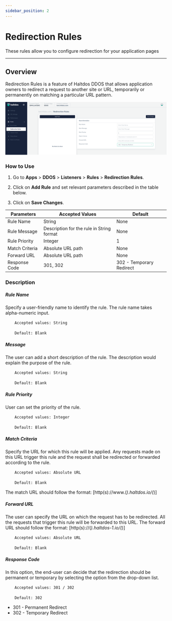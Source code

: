 ```yaml
---
sidebar_position: 2
---
```


# Redirection Rules

These rules allow you to configure redirection for your application pages

---

## Overview 
Redirection Rules is a feature of Haltdos DDOS that allows application owners to redirect a request to another site or URL, temporarily or permanently on matching a particular URL pattern.

![Redirection](/img/ddos/v7/docs/redirection.png)

### How to Use

1. Go to **Apps** > **DDOS** > **Listeners** > **Rules** > **Redirection Rules**.

2. Click on **Add Rule** and set relevant parameters described in the table below.

3. Click on **Save Changes**.

| Parameters| Accepted Values | Default
| ----------- | ----------- |-----------|
| Rule Name|String|None
| Rule Message|Description for the rule in String format|None
| Rule Priority|Integer|1
| Match Criteria|Absolute URL path|None
| Forward URL|Absolute URL path|None
| Response Code|301, 302|302 - Temporary Redirect


### Description

##### **Rule Name**
Specify a user-friendly name to identify the rule. The rule name takes alpha-numeric input.

```
    Accepted values: String

    Default: Blank 
```


##### **Message**
The user can add a short description of the rule. The description would explain the purpose of the rule.

```
    Accepted values: String

    Default: Blank 
```


##### **Rule Priority**
User can set the priority of the rule.

```
    Accepted values: Integer

    Default: Blank 
```


##### **Match Criteria**
Specify the URL for which this rule will be applied. Any requests made on this URL trigger this rule and the request shall be redirected or forwarded according to the rule.

```
    Accepted values: Absolute URL

    Default: Blank 
```


The match URL should follow the format: [http(s)://www.(*).haltdos.io/(*)]

##### **Forward URL**
The user can specify the URL on which the request has to be redirected. All the requests that trigger this rule will be forwarded to this URL.
The forward URL should follow the format: [http(s)://(*).haltdos-1.io/(*)] 

```
    Accepted values: Absolute URL

    Default: Blank 
```


##### **Response Code**
In this option, the end-user can decide that the redirection should be permanent or temporary by selecting the option from the drop-down list.

```
    Accepted values: 301 / 302

    Default: 302 
```


 - 301 - Permanent Redirect 
 - 302 - Temporary Redirect
